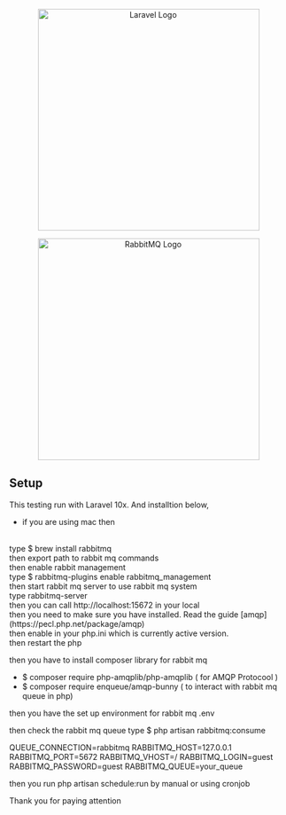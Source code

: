 <p align="center"><a href="https://laravel.com" target="_blank"><img src="https://raw.githubusercontent.com/laravel/art/master/logo-lockup/5%20SVG/2%20CMYK/1%20Full%20Color/laravel-logolockup-cmyk-red.svg" width="400" alt="Laravel Logo"></a></p>

<p align="center"><a href="https://www.rabbitmq.com/" target="_blank"><img src="https://www.rabbitmq.com/img/rabbitmq-logo-with-name.svg" width="400" alt="RabbitMQ Logo"></a></p>


<!-- <p align="center">
<a href="https://github.com/laravel/framework/actions"><img src="https://github.com/laravel/framework/workflows/tests/badge.svg" alt="Build Status"></a>
<a href="https://packagist.org/packages/laravel/framework"><img src="https://img.shields.io/packagist/dt/laravel/framework" alt="Total Downloads"></a>
<a href="https://packagist.org/packages/laravel/framework"><img src="https://img.shields.io/packagist/v/laravel/framework" alt="Latest Stable Version"></a>
<a href="https://packagist.org/packages/laravel/framework"><img src="https://img.shields.io/packagist/l/laravel/framework" alt="License"></a>
</p> -->

## Setup

This testing run with Laravel 10x. And installtion below,

- if you are using mac then 
<br>
type $ brew install rabbitmq
<br>
then export path to rabbit mq commands
<br>
then enable rabbit management 
<br>
type $ rabbitmq-plugins enable rabbitmq_management
<br>
then start rabbit mq server to use rabbit mq system
<br>
type rabbitmq-server
<br>
then you can call http://localhost:15672 in your local
<br>
then you need to make sure you have installed. Read the guide [amqp](https://pecl.php.net/package/amqp)
<br>
then enable in your php.ini which is currently active version.
<br>
then restart the php
<br>

then  you have to install composer library for rabbit mq

- $ composer require php-amqplib/php-amqplib  ( for AMQP Protocool )
- $ composer require enqueue/amqp-bunny ( to interact with rabbit mq queue in php)

then you have the set up environment for rabbit mq .env 


then check the rabbit mq queue 
type $ php artisan rabbitmq:consume

QUEUE_CONNECTION=rabbitmq
RABBITMQ_HOST=127.0.0.1
RABBITMQ_PORT=5672
RABBITMQ_VHOST=/
RABBITMQ_LOGIN=guest
RABBITMQ_PASSWORD=guest
RABBITMQ_QUEUE=your_queue

then you run php artisan schedule:run by manual or using cronjob 

Thank you for paying attention
